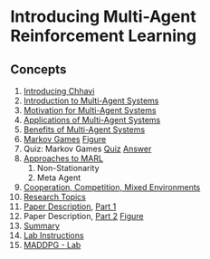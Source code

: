 # Introducing Multi-Agent Reinforcement Learning

## Concepts

1. [Introducing Chhavi](https://www.youtube.com/watch?time_continue=3&v=imuw8tOMed4)
1. [Introduction to Multi-Agent Systems](https://www.youtube.com/watch?v=ra-w63kzq6I)
1. [Motivation for Multi-Agent Systems](https://www.youtube.com/watch?v=i_s22qgQYL4)
1. [Applications of Multi-Agent Systems](https://www.youtube.com/watch?v=fw0G_gSDm6Q)
1. [Benefits of Multi-Agent Systems](https://www.youtube.com/watch?time_continue=16&v=NXDv9cEZTaw)
1. [Markov Games](https://www.youtube.com/watch?v=Y9qq4Jqnwls) [Figure](images/Markov_game.png)
1. Quiz: Markov Games [Quiz](images/Quiz1.png) [Answer](images/Quiz1_ans.png)
1. [Approaches to MARL](https://www.youtube.com/watch?time_continue=104&v=uKV9AJykin0)
	1. Non-Stationarity
	1. Meta Agent 
1. [Cooperation, Competition, Mixed Environments](https://www.youtube.com/watch?time_continue=1&v=vx6PIH5_oFg)
1. [Research Topics](https://www.youtube.com/watch?time_continue=3&v=nRKrQamUISs)
1. [Paper Description](https://papers.nips.cc/paper/7217-multi-agent-actor-critic-for-mixed-cooperative-competitive-environments.pdf), [Part 1](https://www.youtube.com/watch?v=Ks9-TeCg3Fs)
1. Paper Description, [Part 2](https://www.youtube.com/watch?v=4hFAhtLJR5U) [Figure](images/MADDPG.png)
1. [Summary](https://www.youtube.com/watch?v=yGPHGYHqjq8)
1. [Lab Instructions](lab_instruction.md)
1. [MADDPG - Lab](https://classroom.udacity.com/nanodegrees/nd893/parts/ec710e48-f1c5-4f1c-82de-39955d168eaa/modules/89b85bd0-0add-4548-bce9-3747eb099e60/lessons/a6347d5b-55f0-45cd-bab2-308f877d79a7/concepts/475be8a3-68d3-42ed-8605-90c905d88ab0)